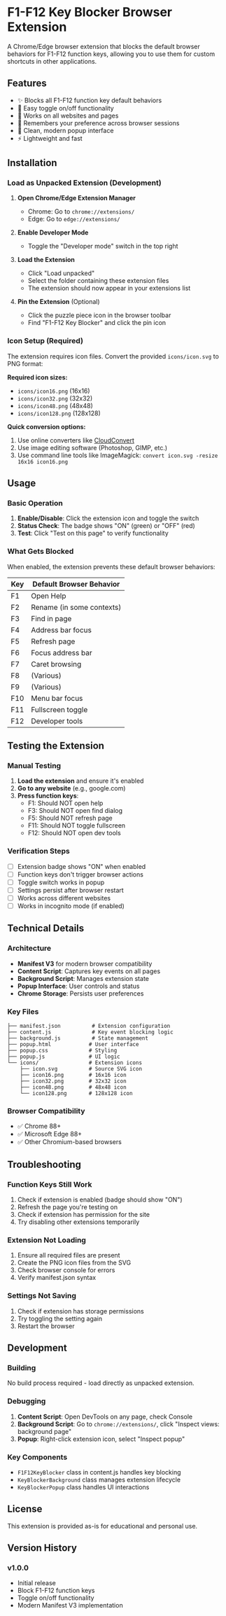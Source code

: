 # F1-F12 Key Blocker Browser Extension

A Chrome/Edge browser extension that blocks the default browser behaviors for F1-F12 function keys, allowing you to use them for custom shortcuts in other applications.

## Features

- ✨ Blocks all F1-F12 function key default behaviors
- 🔄 Easy toggle on/off functionality
- 🎯 Works on all websites and pages
- 💾 Remembers your preference across browser sessions
- 🎨 Clean, modern popup interface
- ⚡ Lightweight and fast

## Installation

### Load as Unpacked Extension (Development)

1. **Open Chrome/Edge Extension Manager**
   - Chrome: Go to `chrome://extensions/`
   - Edge: Go to `edge://extensions/`

2. **Enable Developer Mode**
   - Toggle the "Developer mode" switch in the top right

3. **Load the Extension**
   - Click "Load unpacked"
   - Select the folder containing these extension files
   - The extension should now appear in your extensions list

4. **Pin the Extension** (Optional)
   - Click the puzzle piece icon in the browser toolbar
   - Find "F1-F12 Key Blocker" and click the pin icon

### Icon Setup (Required)

The extension requires icon files. Convert the provided `icons/icon.svg` to PNG format:

**Required icon sizes:**
- `icons/icon16.png` (16x16)
- `icons/icon32.png` (32x32) 
- `icons/icon48.png` (48x48)
- `icons/icon128.png` (128x128)

**Quick conversion options:**
1. Use online converters like [CloudConvert](https://cloudconvert.com/svg-to-png)
2. Use image editing software (Photoshop, GIMP, etc.)
3. Use command line tools like ImageMagick: `convert icon.svg -resize 16x16 icon16.png`

## Usage

### Basic Operation

1. **Enable/Disable**: Click the extension icon and toggle the switch
2. **Status Check**: The badge shows "ON" (green) or "OFF" (red)
3. **Test**: Click "Test on this page" to verify functionality

### What Gets Blocked

When enabled, the extension prevents these default browser behaviors:

| Key | Default Browser Behavior |
|-----|--------------------------|
| F1  | Open Help |
| F2  | Rename (in some contexts) |
| F3  | Find in page |
| F4  | Address bar focus |
| F5  | Refresh page |
| F6  | Focus address bar |
| F7  | Caret browsing |
| F8  | (Various) |
| F9  | (Various) |
| F10 | Menu bar focus |
| F11 | Fullscreen toggle |
| F12 | Developer tools |

## Testing the Extension

### Manual Testing

1. **Load the extension** and ensure it's enabled
2. **Go to any website** (e.g., google.com)
3. **Press function keys**:
   - F1: Should NOT open help
   - F3: Should NOT open find dialog
   - F5: Should NOT refresh page
   - F11: Should NOT toggle fullscreen
   - F12: Should NOT open dev tools

### Verification Steps

- [ ] Extension badge shows "ON" when enabled
- [ ] Function keys don't trigger browser actions
- [ ] Toggle switch works in popup
- [ ] Settings persist after browser restart
- [ ] Works across different websites
- [ ] Works in incognito mode (if enabled)

## Technical Details

### Architecture

- **Manifest V3** for modern browser compatibility
- **Content Script**: Captures key events on all pages
- **Background Script**: Manages extension state
- **Popup Interface**: User controls and status
- **Chrome Storage**: Persists user preferences

### Key Files

```
├── manifest.json          # Extension configuration
├── content.js             # Key event blocking logic
├── background.js          # State management
├── popup.html            # User interface
├── popup.css             # Styling
├── popup.js              # UI logic
└── icons/                # Extension icons
    ├── icon.svg          # Source SVG icon
    ├── icon16.png        # 16x16 icon
    ├── icon32.png        # 32x32 icon
    ├── icon48.png        # 48x48 icon
    └── icon128.png       # 128x128 icon
```

### Browser Compatibility

- ✅ Chrome 88+
- ✅ Microsoft Edge 88+
- ✅ Other Chromium-based browsers

## Troubleshooting

### Function Keys Still Work

1. Check if extension is enabled (badge should show "ON")
2. Refresh the page you're testing on
3. Check if extension has permission for the site
4. Try disabling other extensions temporarily

### Extension Not Loading

1. Ensure all required files are present
2. Create the PNG icon files from the SVG
3. Check browser console for errors
4. Verify manifest.json syntax

### Settings Not Saving

1. Check if extension has storage permissions
2. Try toggling the setting again
3. Restart the browser

## Development

### Building

No build process required - load directly as unpacked extension.

### Debugging

1. **Content Script**: Open DevTools on any page, check Console
2. **Background Script**: Go to `chrome://extensions/`, click "Inspect views: background page"
3. **Popup**: Right-click extension icon, select "Inspect popup"

### Key Components

- `F1F12KeyBlocker` class in content.js handles key blocking
- `KeyBlockerBackground` class manages extension lifecycle
- `KeyBlockerPopup` class handles UI interactions

## License

This extension is provided as-is for educational and personal use.

## Version History

### v1.0.0
- Initial release
- Block F1-F12 function keys
- Toggle on/off functionality
- Modern Manifest V3 implementation